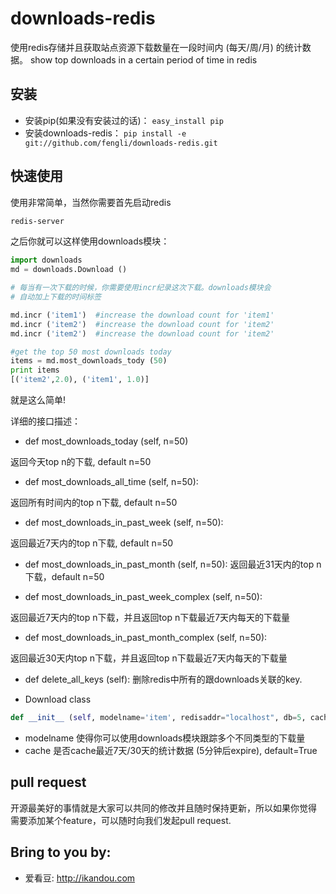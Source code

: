 downloads-redis
===============

使用redis存储并且获取站点资源下载数量在一段时间内 (每天/周/月) 的统计数据。
show top downloads in a certain period of time in redis

安装
--------
* 安装pip(如果没有安装过的话)： `easy_install pip`
* 安装downloads-redis： `pip install -e git://github.com/fengli/downloads-redis.git` 

快速使用
--------

使用非常简单，当然你需要首先启动redis
```bash
redis-server
```

之后你就可以这样使用downloads模块：

```python
import downloads
md = downloads.Download ()

# 每当有一次下载的时候，你需要使用incr纪录这次下载。downloads模块会
# 自动加上下载的时间标签

md.incr ('item1')  #increase the download count for 'item1'
md.incr ('item2')  #increase the download count for 'item2'
md.incr ('item2')  #increase the download count for 'item2'

#get the top 50 most downloads today
items = md.most_downloads_tody (50)
print items
[('item2',2.0), ('item1', 1.0)]
```
就是这么简单!


详细的接口描述：

* def most_downloads_today (self, n=50)

返回今天top n的下载, default n=50

* def most_downloads_all_time (self, n=50):

返回所有时间内的top n下载, default n=50

* def most_downloads_in_past_week (self, n=50):

返回最近7天内的top n下载, default n=50

* def most_downloads_in_past_month (self, n=50):
返回最近31天内的top n下载，default n=50

* def most_downloads_in_past_week_complex (self, n=50):

返回最近7天内的top n下载，并且返回top n下载最近7天内每天的下载量

* def most_downloads_in_past_month_complex (self, n=50):

返回最近30天内top n下载，并且返回top n下载最近7天内每天的下载量

* def delete_all_keys (self):
删除redis中所有的跟downloads关联的key.

* Download class
```python
def __init__ (self, modelname='item', redisaddr="localhost", db=5, cache=True):

```
- modelname 使得你可以使用downloads模块跟踪多个不同类型的下载量
- cache 是否cache最近7天/30天的统计数据 (5分钟后expire), default=True

pull request
-----------------
开源最美好的事情就是大家可以共同的修改并且随时保持更新，所以如果你觉得
需要添加某个feature，可以随时向我们发起pull request.

Bring to you by:
--------------------

* 爱看豆: http://ikandou.com
